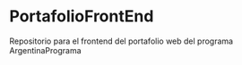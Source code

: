 # PortafolioFrontEnd
Repositorio para el frontend del portafolio web del programa ArgentinaPrograma
